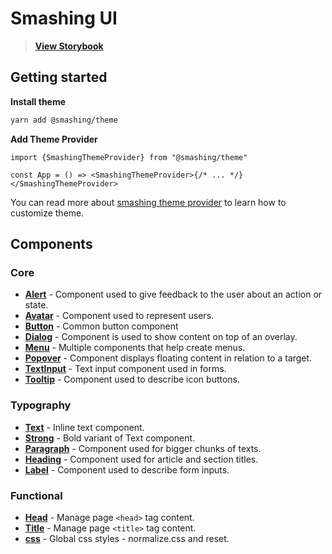 # Smashing UI

> **[View Storybook](https://github.com/eyedea-io/smashing-ui/deployments?environment=storybook#activity-log)**

## Getting started

**Install theme**

```sh
yarn add @smashing/theme
```

**Add Theme Provider**

```tsx
import {SmashingThemeProvider} from "@smashing/theme"

const App = () => <SmashingThemeProvider>{/* ... */}</SmashingThemeProvider>
```

You can read more about [smashing theme provider](https://github.com/eyedea-io/smashing-ui/tree/master/packages/theme) to learn how to customize theme.

## Components

### Core

- **[Alert](https://github.com/eyedea-io/smashing-ui/tree/master/packages/alert)** - Component used to give feedback to the user about an action or state.
- **[Avatar](https://github.com/eyedea-io/smashing-ui/tree/master/packages/avatar)** - Component used to represent users.
- **[Button](https://github.com/eyedea-io/smashing-ui/tree/master/packages/button)** - Common button component
- **[Dialog](https://github.com/eyedea-io/smashing-ui/tree/master/packages/dialog)** - Component is used to show content on top of an overlay.
- **[Menu](https://github.com/eyedea-io/smashing-ui/tree/master/packages/menu)** - Multiple components that help create menus.
- **[Popover](https://github.com/eyedea-io/smashing-ui/tree/master/packages/popover)** - Component displays floating content in relation to a target.
- **[TextInput](https://github.com/eyedea-io/smashing-ui/tree/master/packages/text-input)** - Text input component used in forms.
- **[Tooltip](https://github.com/eyedea-io/smashing-ui/tree/master/packages/tooltip)** - Component used to describe icon buttons.

### Typography

- **[Text](https://github.com/eyedea-io/smashing-ui/tree/master/packages/typography)** - Inline text component.
- **[Strong](https://github.com/eyedea-io/smashing-ui/tree/master/packages/typography)** - Bold variant of Text component.
- **[Paragraph](https://github.com/eyedea-io/smashing-ui/tree/master/packages/typography)** - Component used for bigger chunks of texts.
- **[Heading](https://github.com/eyedea-io/smashing-ui/tree/master/packages/typography)** - Component used for article and section titles.
- **[Label](https://github.com/eyedea-io/smashing-ui/tree/master/packages/typography)** - Component used to describe form inputs.

### Functional

- **[Head](https://github.com/eyedea-io/smashing-ui/tree/master/packages/head)** - Manage page `<head>` tag content.
- **[Title](https://github.com/eyedea-io/smashing-ui/tree/master/packages/title)** - Manage page `<title>` tag content.
- **[css](https://github.com/eyedea-io/smashing-ui/tree/master/packages/css)** - Global css styles - normalize.css and reset.
